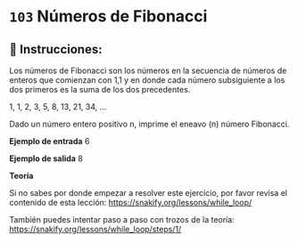  # `103` Números de Fibonacci 

## 📝 Instrucciones:

Los números de Fibonacci son los números en la secuencia de números de enteros que comienzan con 1,1 y en donde cada número subsiguiente a los dos primeros es la suma de los dos precedentes.

1, 1, 2, 3, 5, 8, 13, 21, 34, ...

Dado un número entero positivo n, imprime el eneavo (n) número Fibonacci.

**Ejemplo de entrada**
6

**Ejemplo de salida**
8

**Teoría**

Si no sabes por donde empezar a resolver este ejercicio, por favor revisa el contenido de esta lección:
https://snakify.org/lessons/while_loop/     

También puedes intentar paso a paso con trozos de la teoría:
https://snakify.org/lessons/while_loop/steps/1/